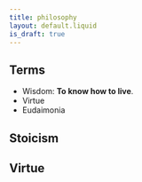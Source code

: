 ```yaml
---
title: philosophy
layout: default.liquid
is_draft: true
---
```

## Terms

- Wisdom: **To know how to live**.
- Virtue
- Eudaimonia

## Stoicism

## Virtue


